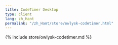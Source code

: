 ```yaml
---
title: CodeTimer Desktop
type: client
lang: zh_Hant
permalink: "/zh_Hant/store/owlysk-codetimer.html"
---
```


{% include store/owlysk-codetimer.md %}
 
